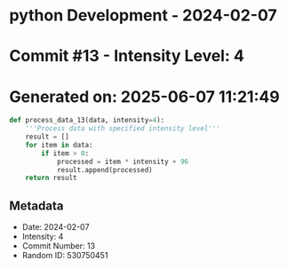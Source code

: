 ﻿# python Development - 2024-02-07
# Commit #13 - Intensity Level: 4
# Generated on: 2025-06-07 11:21:49
```python
def process_data_13(data, intensity=4):
    '''Process data with specified intensity level'''
    result = []
    for item in data:
        if item > 0:
            processed = item * intensity + 96
            result.append(processed)
    return result
```
## Metadata
- Date: 2024-02-07
- Intensity: 4
- Commit Number: 13
- Random ID: 530750451
